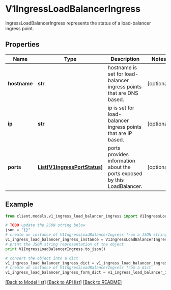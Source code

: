 # V1IngressLoadBalancerIngress

IngressLoadBalancerIngress represents the status of a load-balancer ingress point.

## Properties
Name | Type | Description | Notes
------------ | ------------- | ------------- | -------------
**hostname** | **str** | hostname is set for load-balancer ingress points that are DNS based. | [optional] 
**ip** | **str** | ip is set for load-balancer ingress points that are IP based. | [optional] 
**ports** | [**List[V1IngressPortStatus]**](V1IngressPortStatus.md) | ports provides information about the ports exposed by this LoadBalancer. | [optional] 

## Example

```python
from client.models.v1_ingress_load_balancer_ingress import V1IngressLoadBalancerIngress

# TODO update the JSON string below
json = "{}"
# create an instance of V1IngressLoadBalancerIngress from a JSON string
v1_ingress_load_balancer_ingress_instance = V1IngressLoadBalancerIngress.from_json(json)
# print the JSON string representation of the object
print V1IngressLoadBalancerIngress.to_json()

# convert the object into a dict
v1_ingress_load_balancer_ingress_dict = v1_ingress_load_balancer_ingress_instance.to_dict()
# create an instance of V1IngressLoadBalancerIngress from a dict
v1_ingress_load_balancer_ingress_form_dict = v1_ingress_load_balancer_ingress.from_dict(v1_ingress_load_balancer_ingress_dict)
```
[[Back to Model list]](../README.md#documentation-for-models) [[Back to API list]](../README.md#documentation-for-api-endpoints) [[Back to README]](../README.md)


